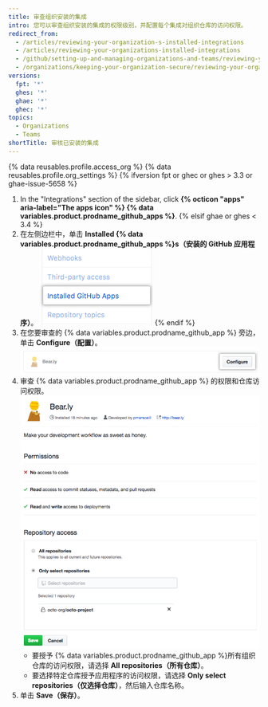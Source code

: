 ```yaml
---
title: 审查组织安装的集成
intro: 您可以审查组织安装的集成的权限级别，并配置每个集成对组织仓库的访问权限。
redirect_from:
  - /articles/reviewing-your-organization-s-installed-integrations
  - /articles/reviewing-your-organizations-installed-integrations
  - /github/setting-up-and-managing-organizations-and-teams/reviewing-your-organizations-installed-integrations
  - /organizations/keeping-your-organization-secure/reviewing-your-organizations-installed-integrations
versions:
  fpt: '*'
  ghes: '*'
  ghae: '*'
  ghec: '*'
topics:
  - Organizations
  - Teams
shortTitle: 审核已安装的集成
---
```


{% data reusables.profile.access_org %}
{% data reusables.profile.org_settings %}
{% ifversion fpt or ghec or ghes > 3.3 or ghae-issue-5658 %}
1. In the "Integrations" section of the sidebar, click **{% octicon "apps" aria-label="The apps icon" %} {% data variables.product.prodname_github_apps %}**.
{% elsif ghae or ghes < 3.4 %}
1. 在左侧边栏中，单击 **Installed {% data variables.product.prodname_github_apps %}s（安装的 GitHub 应用程序）**。 ![组织设置边栏中安装的 {% data variables.product.prodname_github_apps %}选项卡](/assets/images/help/organizations/org-settings-installed-github-apps.png)
{% endif %}
2. 在您要审查的 {% data variables.product.prodname_github_app %} 旁边，单击 **Configure（配置）**。 ![配置按钮](/assets/images/help/organizations/configure-installed-integration-button.png)
6. 审查 {% data variables.product.prodname_github_app %} 的权限和仓库访问权限。 ![授予 {% data variables.product.prodname_github_app %}所有仓库或特定仓库访问权限的选项](/assets/images/help/organizations/toggle-integration-repo-access.png)
    - 要授予 {% data variables.product.prodname_github_app %}所有组织仓库的访问权限，请选择 **All repositories（所有仓库）**。
    - 要选择特定仓库授予应用程序的访问权限，请选择 **Only select repositories（仅选择仓库）**，然后输入仓库名称。
7. 单击 **Save（保存）**。
